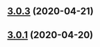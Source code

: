 ## [3.0.3](https://github.com/country-regions/react-country-region-selector/compare/2.1.0...3.0.3) (2020-04-21)



## [3.0.1](https://github.com/country-regions/react-country-region-selector/compare/2.1.0...3.0.1) (2020-04-20)



